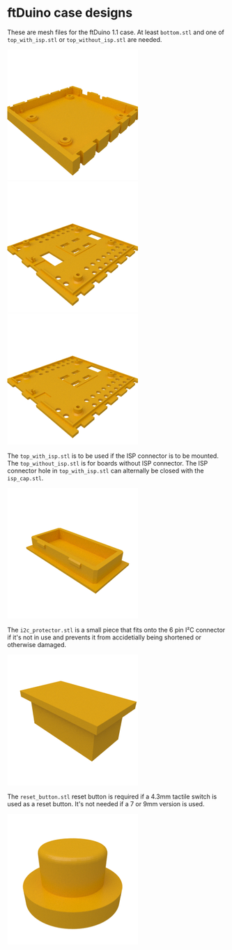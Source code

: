 # ftDuino case designs

These are mesh files for the ftDuino 1.1 case. At least ```bottom.stl``` and
one of ```top_with_isp.stl``` or ```top_without_isp.stl``` are needed.

![bottom case](images/bottom.png) ![top case with ISP connector opening](images/top_with_isp.png) ![top case without ISP connector opening](images/top_without_isp.png)

The ```top_with_isp.stl``` is to be used if the ISP connector is to
be mounted. The ```top_without_isp.stl``` is for boards without ISP
connector. The ISP connector hole in ```top_with_isp.stl``` can alternally
be closed with the ```isp_cap.stl```.

![ISP connector cap](images/isp_cap.png)

The ```i2c_protector.stl``` is a small piece that fits onto the 6 pin
I²C connector if it's not in use and prevents it from accidetially
being shortened or otherwise damaged.

![I²C protector](images/i2c_protector.png)

The ```reset_button.stl``` reset button is required if a 4.3mm tactile
switch is used as a reset button. It's not needed if a 7 or 9mm
version is used.

![Reset button](images/reset_button.png)
